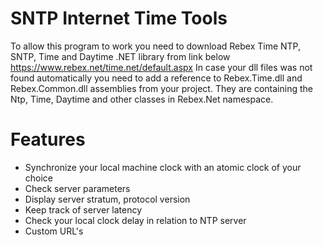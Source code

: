 # SNTP Internet Time Tools
To allow this program to work you need to download Rebex Time NTP,
SNTP, Time and Daytime .NET library from link below
https://www.rebex.net/time.net/default.aspx
In case your dll files was not found automatically you need to add a reference to Rebex.Time.dll and Rebex.Common.dll
assemblies from your project. They are containing the Ntp, Time, Daytime and other classes in Rebex.Net namespace.
# Features
  * Synchronize your local machine clock with an atomic clock of your choice
  * Check server parameters
  * Display server stratum, protocol version 
  * Keep track of server latency
  * Check your local clock delay in relation to NTP server 
  * Custom URL's
